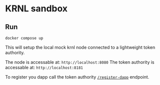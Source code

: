 # KRNL sandbox
## Run
```shell
docker compose up
```

This will setup the local mock krnl node connected to a lightweight token authority.

The node is accessable at: `http://localhost:8080`
The token authority is accessable at: `http://localhost:8181`

To register you dapp call the token authority [`/register-dapp`](/token-authority/README.md#register-dapp) endpoint.
